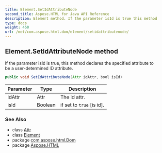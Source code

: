 ```yaml
---
title: Element.SetIdAttributeNode
second_title: Aspose.HTML for Java API Reference
description: Element method. If the parameter isId is true this method declares the specified attribute to be a user-determined ID attribute
type: docs
weight: 450
url: /net/com.aspose.html.dom/element/setidattributenode/
---
```

## Element.SetIdAttributeNode method

If the parameter isId is true, this method declares the specified attribute to be a user-determined ID attribute.

```java
public void SetIdAttributeNode(Attr idAttr, bool isId)
```

| Parameter | Type | Description |
| --- | --- | --- |
| idAttr | Attr | The id attr. |
| isId | Boolean | if set to `true` [is id]. |

### See Also

* class [Attr](../../attr/)
* class [Element](../)
* package [com.aspose.html.Dom](../../element/)
* package [Aspose.HTML](../../../)
